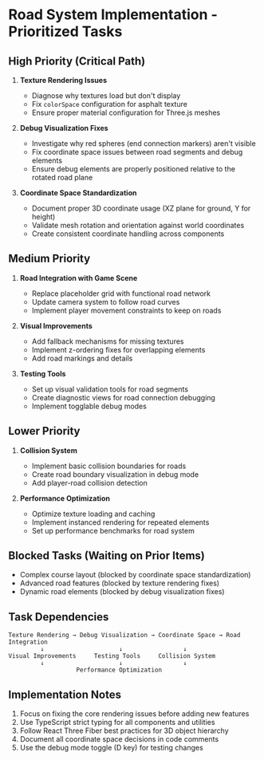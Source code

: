 # Road System Implementation - Prioritized Tasks

## High Priority (Critical Path)

1. **Texture Rendering Issues**
   - Diagnose why textures load but don't display
   - Fix `colorSpace` configuration for asphalt texture
   - Ensure proper material configuration for Three.js meshes

2. **Debug Visualization Fixes**
   - Investigate why red spheres (end connection markers) aren't visible
   - Fix coordinate space issues between road segments and debug elements
   - Ensure debug elements are properly positioned relative to the rotated road plane

3. **Coordinate Space Standardization**
   - Document proper 3D coordinate usage (XZ plane for ground, Y for height)
   - Validate mesh rotation and orientation against world coordinates
   - Create consistent coordinate handling across components

## Medium Priority

1. **Road Integration with Game Scene**
   - Replace placeholder grid with functional road network
   - Update camera system to follow road curves
   - Implement player movement constraints to keep on roads

2. **Visual Improvements**
   - Add fallback mechanisms for missing textures
   - Implement z-ordering fixes for overlapping elements
   - Add road markings and details

3. **Testing Tools**
   - Set up visual validation tools for road segments
   - Create diagnostic views for road connection debugging
   - Implement togglable debug modes

## Lower Priority

1. **Collision System**
   - Implement basic collision boundaries for roads
   - Create road boundary visualization in debug mode
   - Add player-road collision detection

2. **Performance Optimization**
   - Optimize texture loading and caching
   - Implement instanced rendering for repeated elements
   - Set up performance benchmarks for road system

## Blocked Tasks (Waiting on Prior Items)

- Complex course layout (blocked by coordinate space standardization)
- Advanced road features (blocked by texture rendering fixes)
- Dynamic road elements (blocked by debug visualization fixes)

## Task Dependencies

```text
Texture Rendering → Debug Visualization → Coordinate Space → Road Integration
         ↓                     ↓                 ↓
Visual Improvements     Testing Tools     Collision System
         ↓                     ↓                 ↓
                   Performance Optimization
```

## Implementation Notes

1. Focus on fixing the core rendering issues before adding new features
2. Use TypeScript strict typing for all components and utilities
3. Follow React Three Fiber best practices for 3D object hierarchy
4. Document all coordinate space decisions in code comments
5. Use the debug mode toggle (D key) for testing changes
